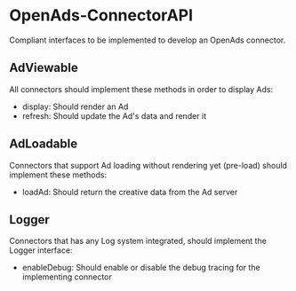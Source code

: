 # OpenAds-ConnectorAPI

Compliant interfaces to be implemented to develop an OpenAds connector.

## AdViewable

All connectors should implement these methods in order to display Ads:

* display: Should render an Ad 
* refresh: Should update the Ad's data and render it 

## AdLoadable

Connectors that support Ad loading without rendering yet (pre-load) should implement these methods:

* loadAd: Should return the creative data from the Ad server 

## Logger

Connectors that has any Log system integrated, should implement the Logger interface:

* enableDebug: Should enable or disable the debug tracing for the implementing connector